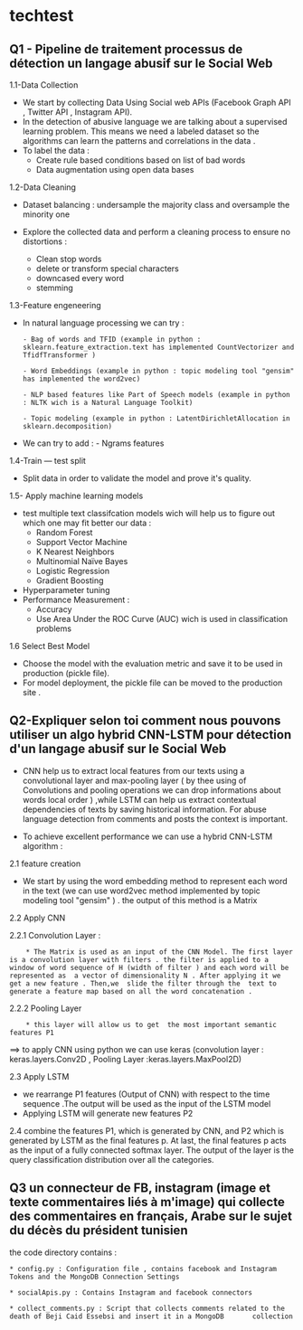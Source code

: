 # techtest

Q1 - Pipeline de traitement  processus de détection  un  langage abusif sur le Social Web
------------------------------
1.1-Data Collection
  * We start by collecting Data Using Social web APIs (Facebook Graph API , Twitter API , Instagram API).
  * In the detection of abusive language we are talking about a supervised learning problem. This means we need a labeled         dataset so the algorithms can learn the patterns and correlations in the data .
  * To label the data : 
       - Create rule based conditions based on list of bad words
       - Data augmentation using open data bases
       
1.2-Data Cleaning

  * Dataset balancing :  undersample the majority class and oversample the minority one

  * Explore the collected data and perform a cleaning process to ensure no distortions :
       - Clean stop words
       - delete or transform special characters
       - downcased every word
       - stemming
       
1.3-Feature engeneering

  * In natural language processing we can try : 
  
        - Bag of words and TFID (example in python : sklearn.feature_extraction.text has implemented CountVectorizer and TfidfTransformer )
        
        - Word Embeddings (example in python : topic modeling tool "gensim" has implemented the word2vec)
        
        - NLP based features like Part of Speech models (example in python : NLTK wich is a Natural Language Toolkit)
        
        - Topic modeling (example in python : LatentDirichletAllocation in sklearn.decomposition)
        
  * We can try to add :
              - Ngrams features
              
1.4-Train — test split

  * Split data in order to validate the model and prove it's quality.
  
1.5- Apply  machine learning models 

  * test multiple text classifcation models wich will help us to figure out which one may fit better our  data :
      - Random Forest
      - Support Vector Machine
      - K Nearest Neighbors
      - Multinomial Naïve Bayes
      - Logistic Regression
      - Gradient Boosting
  * Hyperparameter tuning
  * Performance Measurement :
      - Accuracy
      - Use Area Under the ROC Curve (AUC) wich is used in  classification problems
      
1.6 Select Best Model 

   * Choose the model with the  evaluation metric and save it to be used in production (pickle file).
   * For model deployment, the pickle file can be moved to the production site .

Q2-Expliquer selon toi comment nous pouvons utiliser un algo hybrid CNN-LSTM pour détection d'un langage abusif sur le Social Web
----------------------------
* CNN  help us to extract local features from our texts  using a  convolutional layer and max-pooling layer ( by thee using of Convolutions and pooling operations we can drop  informations about words local order ) ,while  LSTM can help us extract contextual dependencies of texts by saving historical information. 
For abuse language detection from comments and posts the context is important.

* To achieve excellent performance we can use a hybrid CNN-LSTM algorithm : 

2.1 feature creation

  * We start by using the word embedding method to represent each word in the text (we can use word2vec method implemented by topic modeling tool "gensim" ) . the output of this method is a Matrix
  
2.2 Apply CNN

  2.2.1 Convolution Layer :
  
        * The Matrix is used as an input of the CNN Model. The first layer is a convolution layer with filters . the filter is applied to a window of word sequence of H (width of filter ) and each word will be represented as  a vector of dimensionality N . After applying it we get a new feature . Then,we  slide the filter through the  text to generate a feature map based on all the word concatenation .
        
  2.2.2 Pooling Layer
  
        * this layer will allow us to get  the most important semantic features P1
        
  ==> to apply CNN using python we can use keras  (convolution layer : keras.layers.Conv2D ,  Pooling Layer :keras.layers.MaxPool2D)
  
2.3 Apply LSTM

  * we rearrange P1 features (Output of CNN)  with respect to the time sequence .The output will be used as the input of the LSTM model
  * Applying LSTM will generate new features P2

2.4 combine the features P1, which is generated by CNN, and P2 which is generated by LSTM as the final features p. At last, the final features p acts as the input of a fully connected softmax layer. The output of the layer is the query classification distribution over all the categories. 

Q3 un connecteur de FB, instagram (image et texte commentaires liés à m'image) qui collecte des commentaires en français, Arabe sur le sujet du décès du président tunisien
----------------------
the code directory contains :

    * config.py : Configuration file , contains facebook and Instagram Tokens and the MongoDB Connection Settings
    
    * socialApis.py : Contains Instagram and facebook connectors
    
    * collect_comments.py : Script that collects comments related to the death of Beji Caid Essebsi and insert it in a MongoDB       collection


